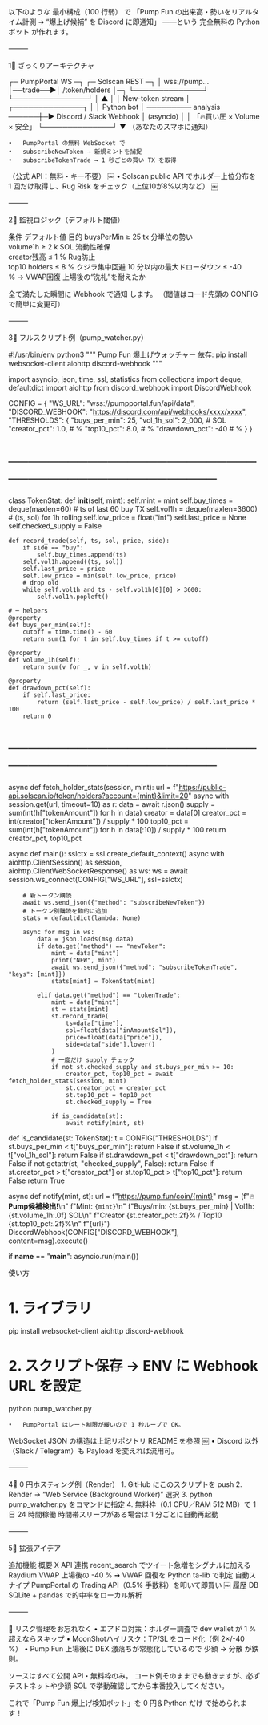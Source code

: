 以下のような 最小構成（100 行弱） で
「Pump Fun の出来高・勢いをリアルタイム計測 ➜ “爆上げ候補” を Discord に即通知」
――という 完全無料の Python ボット が作れます。

⸻

1⃣ ざっくりアーキテクチャ

┌─ PumpPortal WS ─┐          ┌─ Solscan REST ─┐
│  wss://pump...  │──trade──▶│ /token/holders  │─┐
└──────────────┘          └───────────────┘ │
       ▲                                    │
       │ New-token stream                   │
┌──────────────┐                            │
│   Python bot  │  ───────── analysis ──────┼─▶ Discord / Slack Webhook
│  (asyncio)    │                            │   「🔥買い圧 × Volume × 安全」
└──────────────┘                            ▼
                                    （あなたのスマホに通知）

	•	PumpPortal の無料 WebSocket で
	•	subscribeNewToken → 新規ミントを捕捉
	•	subscribeTokenTrade → 1 秒ごとの買い TX を取得
（公式 API：無料・キー不要） ￼
	•	Solscan public API でホルダー上位分布を 1 回だけ取得し、Rug Risk をチェック（上位10が8%以内など） ￼

⸻

2⃣ 監視ロジック（デフォルト閾値）

条件	デフォルト値	目的
buysPerMin ≥ 25 tx	分単位の勢い	
volume1h ≥ 2 k SOL	流動性確保	
creator残高 ≤ 1 %	Rug防止	
top10 holders ≤ 8 %	クジラ集中回避	
10 分以内の最大ドローダウン ≤ -40 % → VWAP回復	上場後の“洗礼”を耐えたか	

全て満たした瞬間に Webhook で通知 します。
（閾値はコード先頭の CONFIG で簡単に変更可）

⸻

3⃣ フルスクリプト例（pump_watcher.py）

#!/usr/bin/env python3
"""
Pump Fun 爆上げウォッチャー
依存: pip install websocket-client aiohttp discord-webhook
"""

import asyncio, json, time, ssl, statistics
from collections import deque, defaultdict
import aiohttp
from discord_webhook import DiscordWebhook

CONFIG = {
    "WS_URL": "wss://pumpportal.fun/api/data",
    "DISCORD_WEBHOOK": "https://discord.com/api/webhooks/xxxx/xxxx",
    "THRESHOLDS": {
        "buys_per_min": 25,
        "vol_1h_sol": 2_000,          # SOL
        "creator_pct": 1.0,           # %
        "top10_pct": 8.0,             # %
        "drawdown_pct": -40           # %
    }
}

# ──────────────────────────────────────────────
class TokenStat:
    def __init__(self, mint):
        self.mint = mint
        self.buy_times = deque(maxlen=60)   # ts of last 60 buy TX
        self.vol1h = deque(maxlen=3600)     # (ts, sol) for 1h rolling
        self.low_price = float("inf")
        self.last_price = None
        self.checked_supply = False

    def record_trade(self, ts, sol, price, side):
        if side == "buy":
            self.buy_times.append(ts)
        self.vol1h.append((ts, sol))
        self.last_price = price
        self.low_price = min(self.low_price, price)
        # drop old
        while self.vol1h and ts - self.vol1h[0][0] > 3600:
            self.vol1h.popleft()

    # ─ helpers
    @property
    def buys_per_min(self):
        cutoff = time.time() - 60
        return sum(1 for t in self.buy_times if t >= cutoff)

    @property
    def volume_1h(self):
        return sum(v for _, v in self.vol1h)

    @property
    def drawdown_pct(self):
        if self.last_price:
            return (self.last_price - self.low_price) / self.last_price * 100
        return 0

# ──────────────────────────────────────────────
async def fetch_holder_stats(session, mint):
    url = f"https://public-api.solscan.io/token/holders?account={mint}&limit=20"
    async with session.get(url, timeout=10) as r:
        data = await r.json()
    supply = sum(int(h["tokenAmount"]) for h in data)
    creator = data[0]
    creator_pct = int(creator["tokenAmount"]) / supply * 100
    top10_pct = sum(int(h["tokenAmount"]) for h in data[:10]) / supply * 100
    return creator_pct, top10_pct

async def main():
    sslctx = ssl.create_default_context()
    async with aiohttp.ClientSession() as session, \
        aiohttp.ClientWebSocketResponse() as ws:
        ws = await session.ws_connect(CONFIG["WS_URL"], ssl=sslctx)

        # 新トークン購読
        await ws.send_json({"method": "subscribeNewToken"})
        # トークン別購読を動的に追加
        stats = defaultdict(lambda: None)

        async for msg in ws:
            data = json.loads(msg.data)
            if data.get("method") == "newToken":
                mint = data["mint"]
                print("NEW", mint)
                await ws.send_json({"method": "subscribeTokenTrade", "keys": [mint]})
                stats[mint] = TokenStat(mint)

            elif data.get("method") == "tokenTrade":
                mint = data["mint"]
                st = stats[mint]
                st.record_trade(
                    ts=data["time"],
                    sol=float(data["inAmountSol"]),
                    price=float(data["price"]),
                    side=data["side"].lower()
                )
                # 一度だけ supply チェック
                if not st.checked_supply and st.buys_per_min >= 10:
                    creator_pct, top10_pct = await fetch_holder_stats(session, mint)
                    st.creator_pct = creator_pct
                    st.top10_pct = top10_pct
                    st.checked_supply = True

                if is_candidate(st):
                    await notify(mint, st)

def is_candidate(st: TokenStat):
    t = CONFIG["THRESHOLDS"]
    if st.buys_per_min < t["buys_per_min"]:
        return False
    if st.volume_1h < t["vol_1h_sol"]:
        return False
    if st.drawdown_pct < t["drawdown_pct"]:
        return False
    if not getattr(st, "checked_supply", False):
        return False
    if st.creator_pct > t["creator_pct"] or st.top10_pct > t["top10_pct"]:
        return False
    return True

async def notify(mint, st):
    url = f"https://pump.fun/coin/{mint}"
    msg = (f"🔥 **Pump候補検出!**\n"
           f"Mint: `{mint}`\n"
           f"Buys/min: {st.buys_per_min} | Vol1h: {st.volume_1h:.0f} SOL\n"
           f"Creator {st.creator_pct:.2f}% / Top10 {st.top10_pct:.2f}%\n"
           f"{url}")
    DiscordWebhook(CONFIG["DISCORD_WEBHOOK"], content=msg).execute()

if __name__ == "__main__":
    asyncio.run(main())

使い方

# 1. ライブラリ
pip install websocket-client aiohttp discord-webhook

# 2. スクリプト保存 → ENV に Webhook URL を設定
python pump_watcher.py

	•	PumpPortal はレート制限が緩いので 1 秒ループで OK。
WebSocket JSON の構造は上記リポジトリ README を参照 ￼
	•	Discord 以外（Slack / Telegram）も Payload を変えれば流用可。

⸻

4⃣ 0 円ホスティング例（Render）
	1.	GitHub にこのスクリプトを push
	2.	Render → “Web Service (Background Worker)” 選択
	3.	python pump_watcher.py をコマンドに指定
	4.	無料枠（0.1 CPU／RAM 512 MB）で 1 日 24 時間稼働
時間帯スリープがある場合は 1 分ごとに自動再起動

⸻

5⃣ 拡張アイデア

追加機能	概要
X API 連携	recent_search でツイート急増をシグナルに加える
Raydium VWAP	上場後の -40 % ➜ VWAP 回復を Python ta-lib で判定
自動スナイプ	PumpPortal の Trading API（0.5% 手数料）を叩いて即買い  ￼
履歴 DB	SQLite + pandas で的中率をローカル解析


⸻

🚦 リスク管理をお忘れなく
	•	エアドロ対策：ホルダー調査で dev wallet が 1 % 超えならスキップ
	•	MoonShotハイリスク：TP/SL をコード化（例 2×/-40 %）
	•	Pump Fun 上場後に DEX 激落ちが常態化しているので 少額 → 分散 が鉄則。

ソースはすべて公開 API・無料枠のみ。
コード例そのままでも動きますが、必ずテストネットや少額 SOL で挙動確認してから本番投入してください。

これで「Pump Fun 爆上げ検知ボット」を 0 円＆Python だけ で始められます！